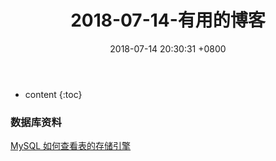 ﻿---
layout: post
title:  "2018-07-14-有用的博客"
date:   2018-07-14 20:30:31 +0800
categories: 收集的博客 
tags: 资料 
---

* content
{:toc}

### 数据库资料
[MySQL 如何查看表的存储引擎][1]


  [1]: https://www.cnblogs.com/kerrycode/p/6999550.html